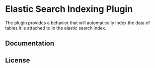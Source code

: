 # Elastic Search Indexing Plugin

The plugin provides a behavior that will automatically index the data of tables it is attached to in the elastic search index.

## Documentation

## License

